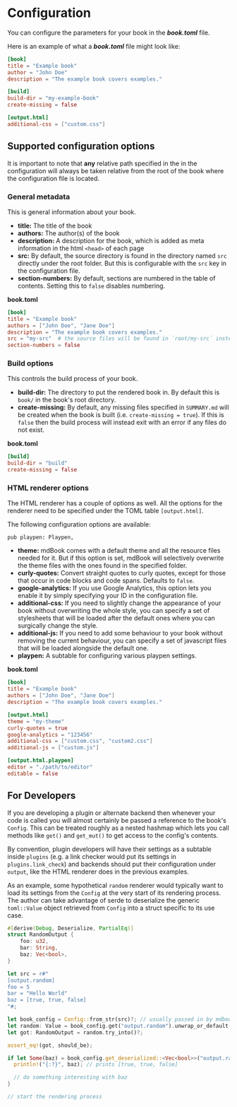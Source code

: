 # Configuration

You can configure the parameters for your book in the ***book.toml*** file.

Here is an example of what a ***book.toml*** file might look like:

```toml
[book]
title = "Example book"
author = "John Doe"
description = "The example book covers examples."

[build]
build-dir = "my-example-book"
create-missing = false

[output.html]
additional-css = ["custom.css"]
```

## Supported configuration options

It is important to note that **any** relative path specified in the in the configuration will
always be taken relative from the root of the book where the configuration file is located.


### General metadata

This is general information about your book.

- **title:** The title of the book
- **authors:** The author(s) of the book
- **description:** A description for the book, which is added as meta
  information in the html `<head>` of each page
- **src:** By default, the source directory is found in the directory named
  `src` directly under the root folder. But this is configurable with the `src`
  key in the configuration file.
- **section-numbers:** By default, sections are numbered in the table of
  contents. Setting this to `false` disables numbering.

**book.toml**
```toml
[book]
title = "Example book"
authors = ["John Doe", "Jane Doe"]
description = "The example book covers examples."
src = "my-src"  # the source files will be found in `root/my-src` instead of `root/src`
section-numbers = false
```

### Build options

This controls the build process of your book.

- **build-dir:** The directory to put the rendered book in. By default this is
  `book/` in the book's root directory.
- **create-missing:** By default, any missing files specified in `SUMMARY.md`
  will be created when the book is built (i.e. `create-missing = true`). If this
  is `false` then the build process will instead exit with an error if any files
  do not exist.

**book.toml**
```toml
[build]
build-dir = "build"
create-missing = false
```

### HTML renderer options
The HTML renderer has a couple of options as well. All the options for the
renderer need to be specified under the TOML table `[output.html]`.

The following configuration options are available:

    pub playpen: Playpen,

- **theme:** mdBook comes with a default theme and all the resource files
  needed for it. But if this option is set, mdBook will selectively overwrite
  the theme files with the ones found in the specified folder.
- **curly-quotes:** Convert straight quotes to curly quotes, except for
  those that occur in code blocks and code spans. Defaults to `false`.
- **google-analytics:** If you use Google Analytics, this option lets you
  enable it by simply specifying your ID in the configuration file.
- **additional-css:** If you need to slightly change the appearance of your
  book without overwriting the whole style, you can specify a set of
  stylesheets that will be loaded after the default ones where you can
  surgically change the style.
- **additional-js:** If you need to add some behaviour to your book without
  removing the current behaviour, you can specify a set of javascript files
  that will be loaded alongside the default one.
- **playpen:** A subtable for configuring various playpen settings.

**book.toml**
```toml
[book]
title = "Example book"
authors = ["John Doe", "Jane Doe"]
description = "The example book covers examples."

[output.html]
theme = "my-theme"
curly-quotes = true
google-analytics = "123456"
additional-css = ["custom.css", "custom2.css"]
additional-js = ["custom.js"]

[output.html.playpen]
editor = "./path/to/editor"
editable = false
```


## For Developers

If you are developing a plugin or alternate backend then whenever your code is
called you will almost certainly be passed a reference to the book's `Config`. 
This can be treated roughly as a nested hashmap which lets you call methods like
`get()` and `get_mut()` to get access to the config's contents.

By convention, plugin developers will have their settings as a subtable inside
`plugins` (e.g. a link checker would put its settings in `plugins.link_check`) 
and backends should put their configuration under `output`, like the HTML 
renderer does in the previous examples.

As an example, some hypothetical `random` renderer would typically want to load
its settings from the `Config` at the very start of its rendering process. The
author can take advantage of serde to deserialize the generic `toml::Value` 
object retrieved from `Config` into a struct specific to its use case.

```rust
#[derive(Debug, Deserialize, PartialEq)]
struct RandomOutput {
    foo: u32,
    bar: String,
    baz: Vec<bool>,
}

let src = r#"
[output.random]
foo = 5
bar = "Hello World"
baz = [true, true, false]
"#;

let book_config = Config::from_str(src)?; // usually passed in by mdbook
let random: Value = book_config.get("output.random").unwrap_or_default();
let got: RandomOutput = random.try_into()?;

assert_eq!(got, should_be);

if let Some(baz) = book_config.get_deserialized::<Vec<bool>>("output.random.baz") {
  println!("{:?}", baz); // prints [true, true, false]

  // do something interesting with baz
}

// start the rendering process
```
